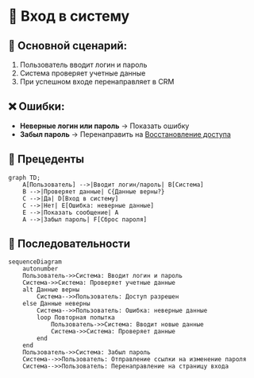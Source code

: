 # 🔑 Вход в систему

## 📌 Основной сценарий:
1. Пользователь вводит логин и пароль
2. Система проверяет учетные данные
3. При успешном входе перенаправляет в CRM

## ❌ Ошибки:
- **Неверные логин или пароль** → Показать ошибку
- **Забыл пароль** → Перенаправить на [Восстановление доступа](password-recovery.md)

## 🔷 Прецеденты

```mermaid
graph TD;
    A[Пользователь] -->|Вводит логин/пароль| B[Система]
    B -->|Проверяет данные| C{Данные верны?}
    C -->|Да| D[Вход в систему]
    C -->|Нет| E[Ошибка: неверные данные]
    E -->|Показать сообщение| A
    A -->|Забыл пароль| F[Сброс пароля]
```

## 🔷 Последовательности

```mermaid
sequenceDiagram
    autonumber
    Пользователь->>Система: Вводит логин и пароль
    Система->>Система: Проверяет учетные данные
    alt Данные верны
        Система-->>Пользователь: Доступ разрешен
    else Данные неверны
        Система-->>Пользователь: Ошибка: неверные данные
        loop Повторная попытка
            Пользователь->>Система: Вводит новые данные
            Система->>Система: Проверяет данные
        end
    end
    Пользователь->>Система: Забыл пароль
    Система-->>Пользователь: Отправление ссылки на изменение пароля
    Система-->>Пользователь: Перенаправление на страницу входа
```
